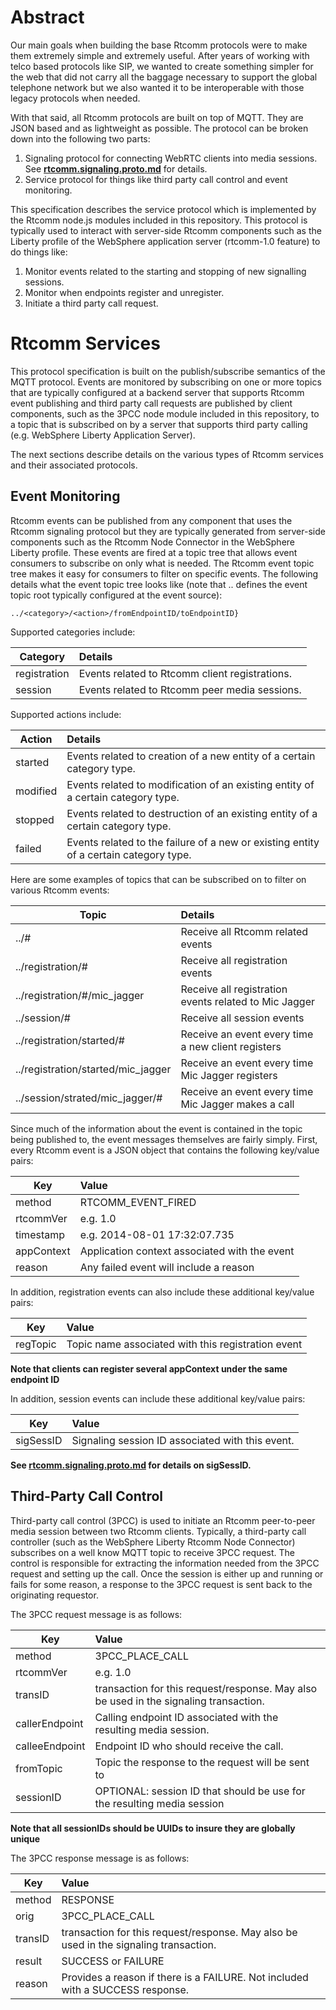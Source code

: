 # Abstract
Our main goals when building the base Rtcomm protocols were to make them extremely simple and extremely useful. After years of working with telco based protocols like SIP, we wanted to create something simpler for the web that did not carry all the baggage necessary to support the global telephone network but we also wanted it to be interoperable with those legacy protocols when needed.

With that said, all Rtcomm protocols are built on top of MQTT. They are JSON based and as lightweight as possible. The protocol can be broken down into the following two parts:

1. Signaling protocol for connecting WebRTC clients into media sessions. See [**rtcomm.signaling.proto.md**](https://github.com/WASdev/lib.rtcomm.clientjs/blob/master/rtcomm.signaling.proto.spec.md) for details.
2. Service protocol for things like third party call control and event monitoring.

This specification describes the service protocol which is implemented by the Rtcomm node.js modules included in this repository. This protocol is typically used to interact with server-side Rtcomm components such as the Liberty profile of the WebSphere application server (rtcomm-1.0 feature) to do things like:

1. Monitor events related to the starting and stopping of new signalling sessions.
2. Monitor when endpoints register and unregister.
3. Initiate a third party call request.

# Rtcomm Services

This protocol specification is built on the publish/subscribe semantics of the MQTT protocol. Events are monitored by subscribing on one or more topics that are typically configured at a backend server that supports Rtcomm event publishing and third party call requests are published by client components, such as the 3PCC node module included in this repository, to a topic that is subscribed on by a server that supports third party calling (e.g. WebSphere Liberty Application Server).

The next sections describe details on the various types of Rtcomm services and their associated protocols.

## Event Monitoring

Rtcomm events can be published from any component that uses the Rtcomm signaling protocol but they are typically generated from server-side components such as the Rtcomm Node Connector in the WebSphere Liberty profile. These events are fired at a topic tree that allows event consumers to subscribe on only what is needed. The Rtcomm event topic tree makes it easy for consumers to filter on specific events. The following details what the event topic tree looks like (note that .. defines the event topic root typically configured at the event source):

`../<category>/<action>/fromEndpointID/toEndpointID}`

Supported categories include:

| Category            | Details                   |
| ----------------- | :------------------------- |
| registration      | Events related to Rtcomm client registrations. |
| session           | Events related to Rtcomm peer media sessions. |

Supported actions include:

| Action          | Details                   |
| ----------------- | :------------------------- |
| started      | Events related to creation of a new entity of a certain category type. |
| modified           | Events related to modification of an existing entity of a certain category type. |
| stopped           | Events related to destruction of an existing entity of a certain category type. |
| failed           | Events related to the failure of a new or existing entity of a certain category type. |


Here are some examples of topics that can be subscribed on to filter on various Rtcomm events:

| Topic                   | Details                                     |
| ----------------------- |:-------------------------------------------|
| ../#                      | Receive all Rtcomm related events                          |
| ../registration/#         | Receive all registration events             |
| ../registration/#/mic_jagger | Receive all registration events related to Mic Jagger   |
| ../session/#              | Receive all session events                  |
| ../registration/started/# | Receive an event every time a new client registers    |
| ../registration/started/mic_jagger | Receive an event every time Mic Jagger registers |
| ../session/strated/mic_jagger/# | Receive an event every time Mic Jagger makes a call |

Since much of the information about the event is contained in the topic being published to, the event messages themselves are fairly simply. First, every Rtcomm event is a JSON object that contains the following key/value pairs:

| Key                   | Value                                     |
| ----------------------|:-------------------------------------------|
| method                | RTCOMM_EVENT_FIRED |
| rtcommVer             | e.g.  1.0          |
| timestamp             | e.g.  2014-08-01 17:32:07.735 |
| appContext            | Application context associated with the event    |
| reason                | Any failed event will include a reason    |

In addition, registration events can also include these additional key/value pairs:

| Key                   | Value                                     |
| ----------------------|:-------------------------------------------|
| regTopic              | Topic name associated with this registration event |

**Note that clients can register several appContext under the same endpoint ID**

In addition, session events can include these additional key/value pairs:

| Key                   | Value                                     |
| ----------------------|:-------------------------------------------|
| sigSessID             | Signaling session ID associated with this event.   |

**See [rtcomm.signaling.proto.md](https://github.com/WASdev/lib.rtcomm.clientjs/blob/master/rtcomm.signaling.proto.spec.md) for details on sigSessID.**

## Third-Party Call Control

Third-party call control (3PCC) is used to initiate an Rtcomm peer-to-peer media session between two Rtcomm clients. Typically, a third-party call controller (such as the WebSphere Liberty Rtcomm Node Connector) subscribes on a well know MQTT topic to receive 3PCC request. The control is responsible for extracting the information needed from the 3PCC request and setting up the call. Once the session is either up and running or fails for some reason, a response to the 3PCC request is sent back to the originating requestor.

The 3PCC request message is as follows:

| Key                   | Value                                     |
| ----------------------|:-------------------------------------------|
| method                | 3PCC_PLACE_CALL |
| rtcommVer             | e.g.  1.0          |
| transID               | transaction for this request/response. May also be used in the signaling transaction. |
| callerEndpoint        | Calling endpoint ID associated with the resulting media session.    |
| calleeEndpoint        | Endpoint ID who should receive the call.    |
| fromTopic             | Topic the response to the request will be sent to    |
| sessionID             | OPTIONAL: session ID that should be use for the resulting media session  |

**Note that all sessionIDs should be UUIDs to insure they are globally unique**

The 3PCC response message is as follows:

| Key                   | Value                                     |
| ----------------------|:-------------------------------------------|
| method                | RESPONSE |
| orig                  | 3PCC_PLACE_CALL          |
| transID               | transaction for this request/response. May also be used in the signaling transaction. |
| result                | SUCCESS or FAILURE    |
| reason                | Provides a reason if there is a FAILURE. Not included with a SUCCESS response.    |

